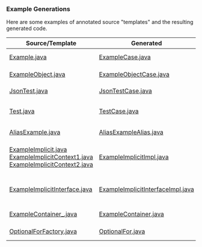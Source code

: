 ### Example Generations

Here are some examples of annotated source "templates" and the resulting generated code.

| Source/Template                      | Generated                             | Description                               |
| ------------------------------------ | ------------------------------------- | ----------------------------------------- |
| [Example.java](Example.java)         | [ExampleCase.java](ExampleCase.java)  | Example Case Class                        |
| [ExampleObject.java](ExampleObject.java) | [ExampleObjectCase.java](ExampleObjectCase.java)  | Example Case Object        |
| [JsonTest.java](JsonTest.java) | [JsonTestCase.java](JsonTestCase.java)  | Case Class with `json=true`        |
| [Test.java](Test.java) | [TestCase.java](TestCase.java)  | Case Class with lots of features/examples        |
| [AliasExample.java](AliasExample.java) | [AliasExampleAlias.java](AliasExampleAlias.java)  |  Example Type Alias |
| [ExampleImplicit.java](ExampleImplicit.java) <br> [ExampleImplicitContext1.java](ExampleImplicitContext1.java) <br> [ExampleImplicitContext2.java](ExampleImplicitContext2.java) | [ExampleImplicitImpl.java](ExampleImplicitImpl.java) | Example Implicit Class and associated Implicit Context classes |
| [ExampleImplicitInterface.java](ExampleImplicitInterface.java) | [ExampleImplicitInterfaceImpl.java](ExampleImplicitInterfaceImpl.java) | Example Implicit interface (uses implicit contexts above) |
| [ExampleContainer_.java](ExampleContainer_.java)         | [ExampleContainer.java](ExampleContainer.java)  | Example Type Container |
| [OptionalForFactory.java](OptionalForFactory.java)         | [OptionalFor.java](OptionalFor.java)  | Example custom Monadic For |
